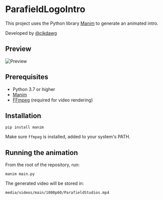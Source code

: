# ParafieldLogoIntro

This project uses the Python library [Manim](https://docs.manim.community/) to generate an animated intro.

Developed by [@cjkdawg](https://github.com/cjkdawg)

## Preview

![Preview](https://i.imgur.com/wHJsrlT.gif)

## Prerequisites

- Python 3.7 or higher
- [Manim](https://docs.manim.community/)
- [FFmpeg](https://ffmpeg.org/download.html) (required for video rendering)

## Installation

```
pip install manim
```
Make sure `ffmpeg` is installed, added to your system's PATH.

## Running the animation

From the root of the repository, run:
```
manim main.py
```
The generated video will be stored in:
```
media/videos/main/1080p60/ParafieldStudios.mp4
```
